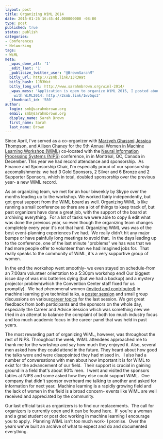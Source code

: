 ```yaml
---
layout: post
title: Organizing WiML 2014
date: 2015-01-26 16:45:44.000000000 -08:00
type: post
published: true
status: publish
categories:
- Conferences
- Networking
tags:
- WiML
meta:
  _wpas_done_all: '1'
  _edit_last: '1'
  _publicize_twitter_user: "@BrownSarahM"
  bitly_url: http://2smb.link/1JR3Wat
  bitly_hash: 1JR3Wat
  bitly_long_url: http://www.sarahmbrown.org/wiml-2014/
  _wpas_mess: 'Application is open to organize WiML 2015, I posted about my experience
    with WiML2014: http://2smb.link/1wv5qo3'
  _thumbnail_id: '580'
author:
  login: smb@sarahmbrown.org
  email: smb@sarahmbrown.org
  display_name: Sarah Brown
  first_name: Sarah
  last_name: Brown
---
```

Since April, I've served as a co-organizer with [Marzyeh Ghassmi](http://mghassem.mit.edu/) [Jessica Thompson](http://jessthompson.ca/), and [Allison Chaney](http://www.cs.princeton.edu/~achaney/) for the 9th [Annual Women in Machine Learning  Workshop (WiML)](http://wimlworkshop.org) co-located with the [Neural Information Processing Systems (NIPS)](http://nips.cc) conference, in in Montréal, QC, Canada in December. This year we had record attendance and sponsorship.  As Finance and Sponsorship Chair, I'm especially proud of our sponsorship accomplishments: we had 3 Gold Sponsors, 2 Silver and 6 Bronze and 2 Supporter Sponsors, which in total, doubled sponsorship over the previous year- a new WiML record.

As an organizing team, we met for an hour biweekly by Skype over the months leading up to the workshop. We worked fairly independently, but got great support from the WiML board as well. Organizing WiML is like running a small conference so there are a lot of things to keep track of, but past organizers have done a great job, with the support of the board at archiving everything.  For a lot of tasks we were able to copy & edit what was done the previous year, so even though the organizing team changes completely every year it's not that hard. Organizing WiML was was of the best event-planning experiences I've had.  We really didn't hit any major bumps or have painfully long meetings to avoid that.  In the days leading up to the conference, one of the last minute "problems" we has was that we had more people offer to volunteer than we had imagined jobs for.  That really speaks to the community of WiML, it's a very supportive group of women.

In the end the workshop went smoothly- we even stayed on schedule-from an 7:00am volunteer orientation to a 5:30pm workshop end! Our biggest issue day of was mic batteries dying (but we had a backup) and a mystery projector problem(which the Convention Center staff fixed for us promptly).  We had phenomenal women [(invited and contributed)](http://wimlworkshop.dreamhosters.com/wiml-2014-invited-speakers/) in machine learning give technical talks, a [poster session](http://wimlworkshop.dreamhosters.com/wiml-2014-accepted-abstracts/) and small group discussions on various[career topics](http://wimlworkshop.dreamhosters.com/wiml-2014-career-and-advice-session/) for the last session. We got great feedback from both participants and the sponsors on the whole day, especially the Career and Advice Session which was something new we tried in an attempt to balance the complaint of both too much industry focus and too much academic focus in the career panel that was held in past years.

The most rewarding part of organizing WiML, however, was throughout the rest of NIPS. Throughout the week, WiML attendees approached me to thank me for the workshop and say how much they enjoyed it. Also, several men asked how they could attend in the future. They heard about how good the talks were and were disappointed they had missed in.   I also had a number of conversations with men about how important it is for WiML to exist for the advancement of our field.  Their support is crucial in gaining ground in a field that's about 90% men.  I went and visited the sponsors tables at NIPS and some asked how they else could support WiML.  One company that didn't sponsor overheard me talking to another and asked for information for next year.  Machine learning is a rapidly growing field and the lack of women in the field is a broad concern- events like WiML are well received and appreciated by the community.

Our last official task as organizers is to find our replacements.  The call for organizers is currently open and it can be found [here](http://wimlworkshop.dreamhosters.com/wiml-2015-call-for-organizers/).  If  you're a woman and a grad student or post doc working in machine learning I encourage you to apply.  Planning WiML isn't too much work- I promise.  Over the years we've built an archive of what to expect and do and documented everything.
